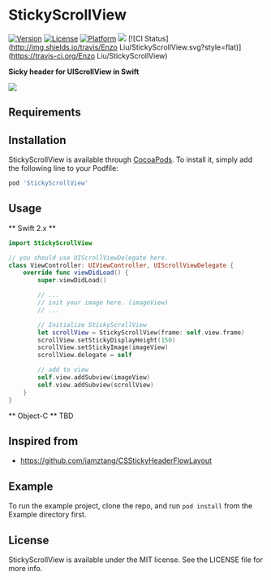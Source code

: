 # StickyScrollView

[![Version](https://img.shields.io/cocoapods/v/StickyScrollView.svg?style=flat)](http://cocoapods.org/pods/StickyScrollView)
[![License](https://img.shields.io/cocoapods/l/StickyScrollView.svg?style=flat)](http://cocoapods.org/pods/StickyScrollView)
[![Platform](https://img.shields.io/cocoapods/p/StickyScrollView.svg?style=flat)](http://cocoapods.org/pods/StickyScrollView)
![](https://img.shields.io/badge/language-swift_2\+-brightgreen.svg)
[![CI Status](http://img.shields.io/travis/Enzo Liu/StickyScrollView.svg?style=flat)](https://travis-ci.org/Enzo Liu/StickyScrollView)

**Sicky header for UIScrollView in Swift**

<img src="http://i.imgur.com/1urNt0X.gif" />

## Requirements

## Installation

StickyScrollView is available through [CocoaPods](http://cocoapods.org). To install
it, simply add the following line to your Podfile:

``` ruby
pod 'StickyScrollView'
```

## Usage
** Swift 2.x **
```swift
import StickyScrollView

// you should use UIScrollViewDelegate here.
class ViewController: UIViewController, UIScrollViewDelegate {
	override func viewDidLoad() {
        super.viewDidLoad()

        // ...
        // init your image here. (imageView)
        // ...

        // Initialize StickyScrollView
        let scrollView = StickyScrollView(frame: self.view.frame)
        scrollView.setStickyDisplayHeight(150)
        scrollView.setStickyImage(imageView)
        scrollView.delegate = self

        // add to view
        self.view.addSubview(imageView)
        self.view.addSubview(scrollView)
    }
}

```
** Object-C **
TBD

## Inspired from
- <https://github.com/jamztang/CSStickyHeaderFlowLayout>

## Example

To run the example project, clone the repo, and run `pod install` from the Example directory first.

## License

StickyScrollView is available under the MIT license. See the LICENSE file for more info.

